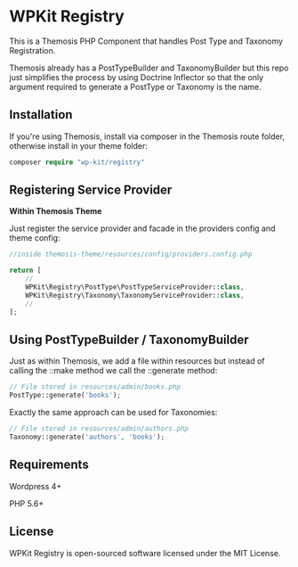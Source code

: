 # WPKit Registry

This is a Themosis PHP Component that handles Post Type and Taxonomy Registration.

Themosis already has a PostTypeBuilder and TaxonomyBuilder but this repo just simplifies the process by using Doctrine Inflector so that the only argument required to generate a PostType or Taxonomy is the name. 

## Installation

If you're using Themosis, install via composer in the Themosis route folder, otherwise install in your theme folder:

```php
composer require "wp-kit/registry"
```

## Registering Service Provider

**Within Themosis Theme**

Just register the service provider and facade in the providers config and theme config:

```php
//inside themosis-theme/resources/config/providers.config.php

return [
    //
    WPKit\Registry\PostType\PostTypeServiceProvider::class,
    WPKit\Registry\Taxonomy\TaxonomyServiceProvider::class,
    //
];
```

## Using PostTypeBuilder / TaxonomyBuilder

Just as within Themosis, we add a file within resources but instead of calling the ::make method we call the ::generate method:

```php
// File stored in resources/admin/books.php
PostType::generate('books');
```

Exactly the same approach can be used for Taxonomies:

```php
// File stored in resources/admin/authors.php
Taxonomy::generate('authors', 'books');
```

## Requirements

Wordpress 4+

PHP 5.6+

## License

WPKit Registry is open-sourced software licensed under the MIT License.
